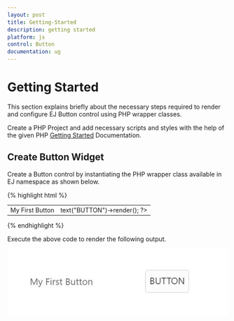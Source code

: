 ```yaml
---
layout: post
title: Getting-Started
description: getting started
platform: js
control: Button
documentation: ug
---
```


# Getting Started

This section explains briefly about the necessary steps required to render and configure EJ Button control using PHP wrapper classes.

Create a PHP Project and add necessary scripts and styles with the help of the given PHP [Getting Started](https://help.syncfusion.com/php/getting-started) Documentation.


## Create Button Widget

Create a Button control by instantiating the PHP wrapper class available in EJ namespace as shown below.

{% highlight html %}

<table>
    <tr>
        <td >My First Button</td>
        <td>
            <?php
            $button =  new EJ\Button("myButton");
            echo $button ->text("BUTTON")->render();
            ?>
        </td>
    </tr>
</table>

{% endhighlight %}

Execute the above code to render the following output.

![](/php/Button/Getting-Started_images/Getting-Started_img1.JPG)
